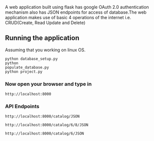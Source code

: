 A web application built using flask has google OAuth 2.0 authentication mechanism  also has JSON endpoints for access of database.The web application makes use of basic 4 operations of the internet i.e. CRUD(Create, Read Update and Delete)

## Running the application
Assuming that you working on linux OS.

<code>python database_setup.py</code><br>
<code>python populate_database.py</code><br>
<code>python project.py</code>

### Now open your browser and type in
```
http://localhost:8000
```
### API Endpoints

```
http://localhost:8000/catalog/JSON
```
```
http://localhost:8000/catalog/6/8/JSON
```
```
http://localhost:8000/catalog/6/JSON
```
